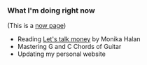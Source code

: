 ### What I'm doing right now

(This is a [now page](https://sive.rs/nowff))

- Reading [Let's talk money](https://www.amazon.in/gp/product/9352779398/ref=as_li_tl?ie=UTF8&camp=3638&creative=24630&creativeASIN=9352779398&linkCode=as2&tag=baradhirenaz-21&linkId=607da436c1a301021833735f5ab1df66) by Monika Halan
- Mastering G and C Chords of Guitar
- Updating my personal website